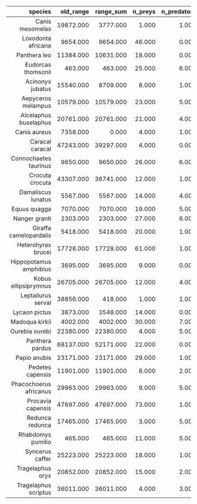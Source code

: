 |                species | old_range | range_sum | n_preys | n_predators | trophic_levels |
| ----------------------:| ---------:| ---------:| -------:| -----------:| --------------:|
|        Canis mesomelas | 19872.000 |  3777.000 |   1.000 |       1.000 |          3.000 |
|     Loxodonta africana |  9654.000 |  9654.000 |  46.000 |       0.000 |          3.000 |
|           Panthera leo | 11384.000 | 10631.000 |  18.000 |       0.000 |          3.000 |
|     Eudorcas thomsonii |   463.000 |   463.000 |  25.000 |       6.000 |          2.000 |
|       Acinonyx jubatus | 15540.000 |  8709.000 |   8.000 |       1.000 |          1.000 |
|     Aepyceros melampus | 10579.000 | 10579.000 |  23.000 |       5.000 |          1.000 |
|  Alcelaphus buselaphus | 20761.000 | 20761.000 |  21.000 |       4.000 |          1.000 |
|           Canis aureus |  7358.000 |     0.000 |   4.000 |       1.000 |          1.000 |
|        Caracal caracal | 47243.000 | 39297.000 |   4.000 |       0.000 |          1.000 |
|  Connochaetes taurinus |  9650.000 |  9650.000 |  26.000 |       6.000 |          1.000 |
|        Crocuta crocuta | 43307.000 | 36741.000 |  12.000 |       1.000 |          1.000 |
|     Damaliscus lunatus |  5567.000 |  5567.000 |  14.000 |       4.000 |          1.000 |
|           Equus quagga |  7070.000 |  7070.000 |  19.000 |       5.000 |          1.000 |
|          Nanger granti |  2303.000 |  2303.000 |  27.000 |       6.000 |          1.000 |
| Giraffa camelopardalis |  5418.000 |  5418.000 |  20.000 |       1.000 |          1.000 |
|     Heterohyrax brucei | 17728.000 | 17728.000 |  61.000 |       1.000 |          1.000 |
| Hippopotamus amphibius |  3695.000 |  3695.000 |   9.000 |       0.000 |          1.000 |
|   Kobus ellipsiprymnus | 26705.000 | 26705.000 |  12.000 |       4.000 |          1.000 |
|     Leptailurus serval | 38856.000 |   418.000 |   1.000 |       1.000 |          1.000 |
|          Lycaon pictus |  3873.000 |  3548.000 |  14.000 |       0.000 |          1.000 |
|         Madoqua kirkii |  4002.000 |  4002.000 |  30.000 |       7.000 |          1.000 |
|         Ourebia ourebi | 22380.000 | 22380.000 |   4.000 |       5.000 |          1.000 |
|        Panthera pardus | 68137.000 | 52171.000 |  22.000 |       0.000 |          1.000 |
|           Papio anubis | 23171.000 | 23171.000 |  29.000 |       1.000 |          1.000 |
|       Pedetes capensis | 11901.000 | 11901.000 |   8.000 |       2.000 |          1.000 |
| Phacochoerus africanus | 29963.000 | 29963.000 |   9.000 |       5.000 |          1.000 |
|      Procavia capensis | 47697.000 | 47697.000 |  73.000 |       1.000 |          1.000 |
|        Redunca redunca | 17465.000 | 17465.000 |   3.000 |       5.000 |          1.000 |
|      Rhabdomys pumilio |   465.000 |   465.000 |  11.000 |       5.000 |          1.000 |
|        Syncerus caffer | 25223.000 | 25223.000 |  18.000 |       1.000 |          1.000 |
|       Tragelaphus oryx | 20852.000 | 20852.000 |  15.000 |       2.000 |          1.000 |
|   Tragelaphus scriptus | 36011.000 | 36011.000 |   4.000 |       3.000 |          1.000 |
